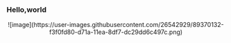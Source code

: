 <!--### Hello Juice World👋-->

### Hello,world

<p align="center">
![image](https://user-images.githubusercontent.com/26542929/89370132-f3f0fd80-d71a-11ea-8df7-dc29dd6c497c.png)
</p>


<!--
**yoonjoohye/yoonjoohye** is a ✨ _special_ ✨ repository because its `README.md` (this file) appears on your GitHub profile.

Here are some ideas to get you started:

- 🔭 I’m currently working on ...
- 🌱 I’m currently learning ...
- 👯 I’m looking to collaborate on ...
- 🤔 I’m looking for help with ...
- 💬 Ask me about ...
- 📫 How to reach me: ...
- 😄 Pronouns: ...
- ⚡ Fun fact: ...
-->
